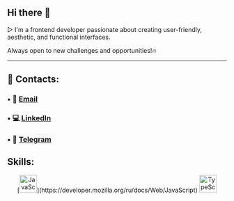 ## Hi there 👋 
▷ I'm a frontend developer passionate about creating user-friendly, aesthetic, and functional interfaces.

Always open to new challenges and opportunities!🔥

---

## 📲 Contacts:

### • 📩 [Email](yuliia.shatkovska.dev@gmail.com)
### • 💻 [LinkedIn](www.linkedin.com/in/yuliia-shatkovska)
### • 📱 [Telegram](https://t.me/yuliia_shatkovska)


## Skills:

  <p align="center">
    [<img src="https://cdn.jsdelivr.net/gh/devicons/devicon/icons/javascript/javascript-original.svg" alt="JavaScript" width="40" height="40"/>](https://developer.mozilla.org/ru/docs/Web/JavaScript)
    <img src="https://cdn.jsdelivr.net/gh/devicons/devicon/icons/typescript/typescript-original.svg" alt="TypeScript" width="40" height="40"/>
  </p>


